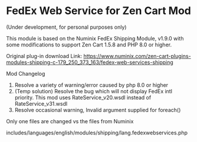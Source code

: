 # FedEx Web Service for Zen Cart Mod

(Under development, for personal purposes only)

This module is based on the Numinix FedEx Shipping Module, v1.9.0 with some modifications to support Zen Cart 1.5.8 and PHP 8.0 or higher. 

Original plug-in download Link: https://www.numinix.com/zen-cart-plugins-modules-shipping-c-179_250_373_163/fedex-web-services-shipping

Mod Changelog
1) Resolve a variety of warning/error caused by php 8.0 or higher 
2) (Temp solution) Resolve the bug which will not display FedEx intl priority. This mod uses RateService_v20.wsdl instead of RateService_v31.wsdl
3) Resolve occasional warning, Invalid argument supplied for foreach()

Only one files are changed vs the files from Numinix

includes/languages/english/modules/shipping/lang.fedexwebservices.php
